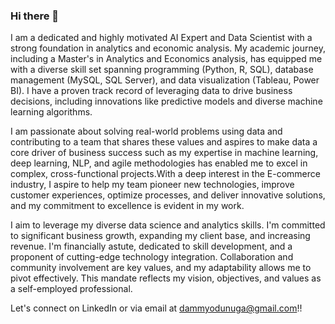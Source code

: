 ### Hi there 👋

I am a dedicated and highly motivated AI Expert and Data Scientist with a strong foundation in analytics and economic analysis. My academic journey, including a Master's in Analytics and Economics analysis, has equipped me with a diverse skill set spanning programming (Python, R, SQL), database management (MySQL, SQL Server), and data visualization (Tableau, Power
BI). I have a proven track record of leveraging data to drive business decisions, including innovations like predictive models and diverse machine learning algorithms.

I am passionate about solving real-world problems using data and contributing to a team that shares these values and aspires to make data a core driver of business success such as my expertise in machine learning, deep learning, NLP, and agile methodologies has enabled me to excel in complex, cross-functional projects.With a deep interest in the E-commerce industry, I aspire to help my team pioneer new technologies, improve customer experiences, optimize processes, and deliver innovative solutions, and my commitment to excellence is evident in my work.

I aim to leverage my diverse data science and analytics skills. I'm committed to significant business growth, expanding my client base, and increasing revenue. I'm financially astute, dedicated to skill development, and a proponent of cutting-edge technology integration. Collaboration and community involvement are key values, and my adaptability allows me to pivot effectively. This mandate reflects my vision, objectives, and values as a self-employed professional.

Let's connect on LinkedIn or via email at dammyodunuga@gmail.com!!
<!--
**DamilolaOdunuga/DamilolaOdunuga** is a ✨ _special_ ✨ repository because its `README.md` (this file) appears on your GitHub profile.

Here are some ideas to get you started:

- 🔭 I’m currently working on ...
- 🌱 I’m currently learning ...
- 👯 I’m looking to collaborate on ...
- 🤔 I’m looking for help with ...
- 💬 Ask me about ...
- 📫 How to reach me: ...
- 😄 Pronouns: ...
- ⚡ Fun fact: ...
-->
